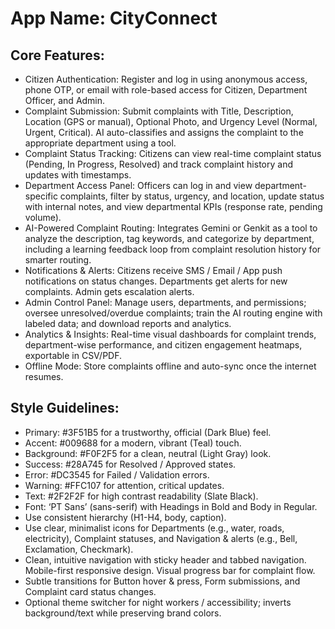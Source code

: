 # **App Name**: CityConnect

## Core Features:

- Citizen Authentication: Register and log in using anonymous access, phone OTP, or email with role-based access for Citizen, Department Officer, and Admin.
- Complaint Submission: Submit complaints with Title, Description, Location (GPS or manual), Optional Photo, and Urgency Level (Normal, Urgent, Critical). AI auto-classifies and assigns the complaint to the appropriate department using a tool.
- Complaint Status Tracking: Citizens can view real-time complaint status (Pending, In Progress, Resolved) and track complaint history and updates with timestamps.
- Department Access Panel: Officers can log in and view department-specific complaints, filter by status, urgency, and location, update status with internal notes, and view departmental KPIs (response rate, pending volume).
- AI-Powered Complaint Routing: Integrates Gemini or Genkit as a tool to analyze the description, tag keywords, and categorize by department, including a learning feedback loop from complaint resolution history for smarter routing.
- Notifications & Alerts: Citizens receive SMS / Email / App push notifications on status changes. Departments get alerts for new complaints. Admin gets escalation alerts.
- Admin Control Panel: Manage users, departments, and permissions; oversee unresolved/overdue complaints; train the AI routing engine with labeled data; and download reports and analytics.
- Analytics & Insights: Real-time visual dashboards for complaint trends, department-wise performance, and citizen engagement heatmaps, exportable in CSV/PDF.
- Offline Mode: Store complaints offline and auto-sync once the internet resumes.

## Style Guidelines:

- Primary: #3F51B5 for a trustworthy, official (Dark Blue) feel.
- Accent: #009688 for a modern, vibrant (Teal) touch.
- Background: #F0F2F5 for a clean, neutral (Light Gray) look.
- Success: #28A745 for Resolved / Approved states.
- Error: #DC3545 for Failed / Validation errors.
- Warning: #FFC107 for attention, critical updates.
- Text: #2F2F2F for high contrast readability (Slate Black).
- Font: ‘PT Sans’ (sans-serif) with Headings in Bold and Body in Regular.
- Use consistent hierarchy (H1-H4, body, caption).
- Use clear, minimalist icons for Departments (e.g., water, roads, electricity), Complaint statuses, and Navigation & alerts (e.g., Bell, Exclamation, Checkmark).
- Clean, intuitive navigation with sticky header and tabbed navigation. Mobile-first responsive design. Visual progress bar for complaint flow.
- Subtle transitions for Button hover & press, Form submissions, and Complaint card status changes.
- Optional theme switcher for night workers / accessibility; inverts background/text while preserving brand colors.